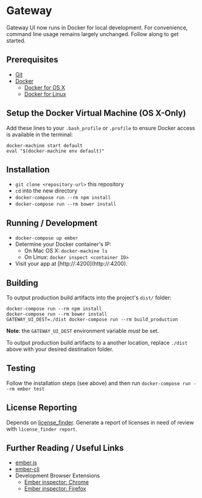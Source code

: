 # Gateway
Gateway UI now runs in Docker for local development.  For convenience, command
line usage remains largely unchanged.  Follow along to get started.


## Prerequisites
* [Git](http://git-scm.com/)
* [Docker](http://docker.com/)
  * [Docker for OS X](https://docs.docker.com/installation/mac/)
  * [Docker for Linux](https://docs.docker.com/installation/)


## Setup the Docker Virtual Machine (OS X-Only)
Add these lines to your `.bash_profile` or `.profile` to ensure Docker access
is available in the terminal:

    docker-machine start default
    eval "$(docker-machine env default)"


## Installation
* `git clone <repository-url>` this repository
* `cd` into the new directory
* `docker-compose run --rm npm install`
* `docker-compose run --rm bower install`


## Running / Development
* `docker-compose up ember`
* Determine your Docker container's IP:
  * On Mac OS X:  `docker-machine ls`
  * On Linux:  `docker inspect <container ID>`
* Visit your app at
[http://<docker-machine ip>:4200](http://<docker-machine ip>:4200).


## Building
To output production build artifacts into the project's `dist/` folder:

    docker-compose run --rm npm install
    docker-compose run --rm bower install
    GATEWAY_UI_DEST=./dist docker-compose run --rm build_production

**Note**:  the `GATEWAY_UI_DEST` environment variable _must_ be set.

To output production build artifacts to a another location, replace
`./dist` above with your desired destination folder.


## Testing
Follow the installation steps (see above) and then run `docker-compose run --rm ember test`


## License Reporting
Depends on [license_finder](https://github.com/pivotal/LicenseFinder).
Generate a report of licenses in need of review with `license_finder report`.


## Further Reading / Useful Links
* [ember.js](http://emberjs.com/)
* [ember-cli](http://www.ember-cli.com/)
* Development Browser Extensions
  * [Ember inspector:  Chrome](https://chrome.google.com/webstore/detail/ember-inspector/bmdblncegkenkacieihfhpjfppoconhi)
  * [Ember inspector:  Firefox](https://addons.mozilla.org/en-US/firefox/addon/ember-inspector/)

